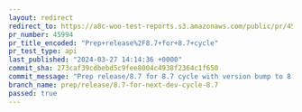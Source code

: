 ```yaml
---
layout: redirect
redirect_to: https://a8c-woo-test-reports.s3.amazonaws.com/public/pr/45994/api/index.html
pr_number: 45994
pr_title_encoded: "Prep+release%2F8.7+for+8.7+cycle"
pr_test_type: api
last_published: "2024-03-27 14:14:36 +0000"
commit_sha: 273caf39cdbebd5c9fee8004c4938f2364c1f650
commit_message: "Prep release/8.7 for 8.7 cycle with version bump to 8.7.1"
branch_name: prep/release/8.7-for-next-dev-cycle-8.7
passed: true
---
```

